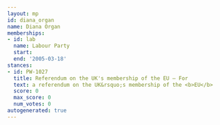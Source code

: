 ```yaml
---
layout: mp
id: diana_organ
name: Diana Organ
memberships:
- id: lab
  name: Labour Party
  start: 
  end: '2005-03-18'
stances:
- id: PW-1027
  title: Referendum on the UK's membership of the EU — For
  text: a referendum on the UK&rsquo;s membership of the <b>EU</b>
  score: 0
  max_score: 0
  num_votes: 0
autogenerated: true
---
```

